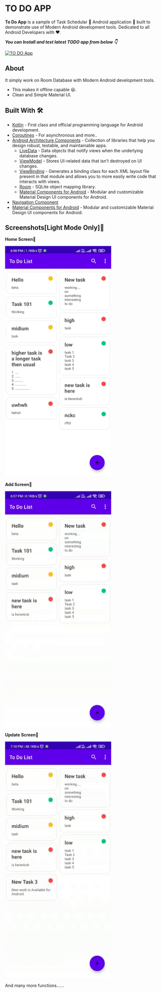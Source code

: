 
# TO DO APP

**To Do App** is a sample of Task Schedular 🍲 Android application 📱 built to demonstrate use of Modern Android development tools. Dedicated to all Android Developers with ❤️.

***You can Install and test latest TODO app from below 👇***

[![TO DO App](https://img.shields.io/badge/TO%20DO%20APP🍲-APK-red.svg?style=for-the-badge&logo=android)](https://drive.google.com/file/d/1JYfSDTpgs4XRfvNaP1l1bEftCIHC9zn7/view?usp=sharing)

## About
It simply work on Room Database with Modern Android development tools.
- This makes it offline capable 😃. 
- Clean and Simple Material UI.
## Built With 🛠
- [Kotlin](https://kotlinlang.org/) - First class and official programming language for Android development.
- [Coroutines](https://kotlinlang.org/docs/reference/coroutines-overview.html) - For asynchronous and more..
- [Android Architecture Components](https://developer.android.com/topic/libraries/architecture) - Collection of libraries that help you design robust, testable, and maintainable apps.
  - [LiveData](https://developer.android.com/topic/libraries/architecture/livedata) - Data objects that notify views when the underlying database changes.
  - [ViewModel](https://developer.android.com/topic/libraries/architecture/viewmodel) - Stores UI-related data that isn't destroyed on UI changes. 
  - [ViewBinding](https://developer.android.com/topic/libraries/view-binding) - Generates a binding class for each XML layout file present in that module and allows you to more easily write code that interacts with views.
  - [Room](https://developer.android.com/topic/libraries/architecture/room) - SQLite object mapping library.
  - [Material Components for Android](https://github.com/material-components/material-components-android) - Modular and customizable Material Design UI components for Android.
- [Navigation Component]()
- [Material Components for Android](https://github.com/material-components/material-components-android) - Modular and customizable Material Design UI components for Android.
  
## Screenshots[Light Mode Only]📱
**Home Screen**📱

<img src="Screenshot/Home.jpeg" width="350">

**Add Screen**📱

<img src="Screenshot/Add.gif" width="350">

**Update Screen**📱

<img src="Screenshot/Update.gif" width="350">


And many more functions......
